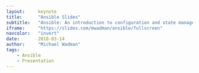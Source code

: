 ```yaml
---
layout:     keynote
title:      "Ansible Slides"
subtitle:   "Ansible: An introduction to configuration and state management"
iframe:     "https://slides.com/mwadman/ansible/fullscreen"
navcolor:   "invert"
date:       2018-03-14
author:     "Michael Wadman"
tags:
    - Ansible
    - Presentation
---
```

